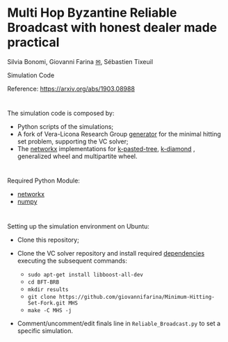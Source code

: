 # Multi Hop Byzantine Reliable Broadcast with honest dealer made practical

Silvia Bonomi, Giovanni Farina [✉](mailto:giovanni.farina@lip6.fr), Sébastien Tixeuil

Simulation Code

Reference: https://arxiv.org/abs/1903.08988
#
The simulation code is composed by:

- Python scripts of the simulations;
- A fork of Vera-Licona Research Group [generator](https://github.com/VeraLiconaResearchGroup/Minimal-Hitting-Set-Algorithms) for the minimal hitting set problem, supporting the VC solver;
-   The [networkx](https://networkx.github.io/) implementations for [k-pasted-tree](https://github.com/giovannifarina/kpastedtree), [k-diamond](https://github.com/giovannifarina/kdiamond) , generalized wheel and multipartite wheel.
#
Required Python Module:
-   [networkx](https://networkx.github.io/)
-   [numpy](http://www.numpy.org/)
#
Setting up the simulation environment on Ubuntu:
-   Clone this repository;
-   Clone the VC solver repository and install required [dependencies](https://github.com/VeraLiconaResearchGroup/Minimal-Hitting-Set-Algorithms) executing the subsequent commands:    
    - `sudo apt-get install libboost-all-dev`
    - `cd BFT-BRB`
    - `mkdir results`    
    - `git clone https://github.com/giovannifarina/Minimum-Hitting-Set-Fork.git MHS`
    - `make -C MHS -j`
    
-   Comment/uncomment/edit finals line in `Reliable_Broadcast.py` to set a specific simulation.
